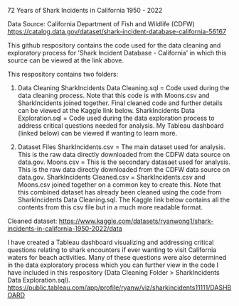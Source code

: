 72 Years of Shark Incidents in California 1950 - 2022

Data Source: California Department of Fish and Wildlife (CDFW)
https://catalog.data.gov/dataset/shark-incident-database-california-56167

This github respository contains the code used for the data cleaning and exploratory process for 'Shark Incident Database - California' in which this source can be viewed at the link above.

This respository contains two folders: 
1. Data Cleaning
SharkIncidents Data Cleaning.sql = Code used during the data cleaning process. Note that this code is with Moons.csv and SharkIncidents joined together. Final cleaned code and further details can be viewed at the Kaggle link below.
SharkIncidents Data Exploration.sql = Code used during the data exploration process to address critical questions needed for analysis. My Tableau dashboard (linked below) can be viewed if wanting to learn more.

2. Dataset Files
SharkIncidents.csv = The main dataset used for analysis. This is the raw data directly downloaded from the CDFW data source on data.gov.
Moons.csv = This is the secondary datasaet used for analysis. This is the raw data directly downloaded from the CDFW data source on data.gov.
SharkIncidents Cleaned.csv = SharkIncidents.csv and Moons.csv joined together on a common key to create this. Note that this combined dataset has already been cleaned using the code from SharkIncidents Data Cleaning.sql. The Kaggle link below contains all the contents from this csv file but in a much more readable format.

Cleaned dataset:
https://www.kaggle.com/datasets/ryanwong1/shark-incidents-in-california-1950-2022/data

I have created a Tableau dashboard visualizing and addressing critical questions relating to shark encounters if ever wanting to visit California waters for beach activities. Many of these questions were also determined in the data exploratory process which you can further view in the code I have included in this respository (Data Cleaning Folder > SharkIncidents Data Exploration.sql).
https://public.tableau.com/app/profile/ryanw/viz/sharkincidents11111/DASHBOARD
